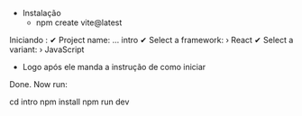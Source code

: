 - Instalação
    - npm create vite@latest

Iniciando :
✔ Project name: … intro
✔ Select a framework: › React
✔ Select a variant: › JavaScript

- Logo após ele manda a instrução de como iniciar

Done. Now run:

  cd intro
  npm install
  npm run dev